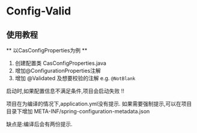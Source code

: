 # Config-Valid

## 使用教程

** 以CasConfigProperties为例 **

1. 创建配置类 CasConfigProperties.java
2. 增加@ConfigurationProperties注解
3. 增加 @Validated 及想要校验的注解 e.g. `@NotBlank`

启动时,如果配置信息不满足条件,项目会启动失败 !!

项目在为编译的情况下,application.yml没有提示. 如果需要强制提示,可以在项目目录下增加 META-INF/spring-configuration-metadata.json

缺点是:编译后会有两份提示.
